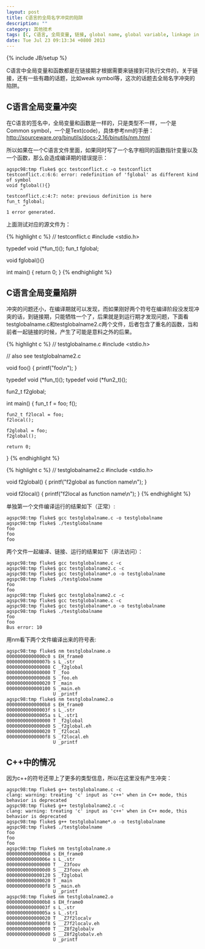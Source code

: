 ```yaml
---
layout: post
title: C语言的全局名字冲突的陷阱
description: ""
category: 其他技术
tags: [C, C语言, 全局变量, 链接, global name, global variable, linkage in C, nm, symbol]
date: Tue Jul 23 09:13:34 +0800 2013
---
```

{% include JB/setup %}

C语言中全局变量和函数都是在链接期才根据需要来链接到可执行文件的，关于链接，还有一些有趣的话题，比如weak symbol等，这次的话题去全局名字冲突的陷阱。

## C语言全局变量冲突

在C语言的签名中，全局变量和函数是一样的，只是类型不一样，一个是Common symbol，一个是Text(code)，具体参考nm的手册：http://sourceware.org/binutils/docs-2.16/binutils/nm.html

所以如果在一个C语言文件里面，如果同时写了一个名字相同的函数指针变量以及一个函数，那么会造成编译期的错误提示：

    agspc98:tmp fluke$ gcc testconflict.c -o testconflict
    testconflict.c:6:6: error: redefinition of 'fglobal' as different kind of symbol
    void fglobal(){}
         ^
    testconflict.c:4:7: note: previous definition is here
    fun_t fglobal;
          ^
    1 error generated.

上面测试对应的源文件为：

{% highlight c %}
// testconflict.c
#include <stdio.h>

typedef void (*fun_t)();
fun_t fglobal;

void fglobal(){}

int main()
{
	return 0;
}
{% endhighlight %}

## C语言全局变量陷阱

冲突的问题还小，在编译期就可以发现，而如果刚好两个符号在编译阶段没发现冲突的话，到链接期，只能牺牲一个了，后果就是到运行期才发现问题，下面看testglobalname.c和testglobalname2.c两个文件，后者包含了重名的函数，当和前者一起链接的时候，产生了可能是意料之外的后果。

{% highlight c %}
// testglobalname.c
#include <stdio.h>

// also see testglobalname2.c

void foo()
{
	printf("foo\n");
}

typedef void (*fun_t)();
typedef void (*fun2_t)();


fun2_t f2global;

int main()
{
	fun_t f = foo;
	f();

	fun2_t f2local = foo;
	f2local();

	f2global = foo;
	f2global();

	return 0;
}
{% endhighlight %}

{% highlight c %}
// testglobalname2.c
#include <stdio.h>

void f2global()
{
	printf("f2global as function name\n");
}

void f2local()
{
	printf("f2local as function name\n");
}
{% endhighlight %}

单独第一个文件编译运行的结果如下（正常）:

	agspc98:tmp fluke$ gcc testglobalname.c -o testglobalname
	agspc98:tmp fluke$ ./testglobalname 
	foo
	foo
	foo

两个文件一起编译、链接、运行的结果如下（非法访问）：

	agspc98:tmp fluke$ gcc testglobalname.c -c
	agspc98:tmp fluke$ gcc testglobalname2.c -c
	agspc98:tmp fluke$ gcc testglobalname*.o -o testglobalname
	agspc98:tmp fluke$ ./testglobalname 
	foo
	foo
	agspc98:tmp fluke$ gcc testglobalname2.c -c
	agspc98:tmp fluke$ gcc testglobalname.c -c
	agspc98:tmp fluke$ gcc testglobalname*.o -o testglobalname
	agspc98:tmp fluke$ ./testglobalname 
	foo
	foo
	Bus error: 10

用nm看下两个文件编译出来的符号表:

	agspc98:tmp fluke$ nm testglobalname.o
	00000000000000c0 s EH_frame0
	000000000000007b s L_.str
	0000000000000008 C _f2global
	0000000000000000 T _foo
	00000000000000d8 S _foo.eh
	0000000000000020 T _main
	0000000000000100 S _main.eh
	                 U _printf
	agspc98:tmp fluke$ nm testglobalname2.o
	00000000000000b8 s EH_frame0
	000000000000003f s L_.str
	000000000000005a s L_.str1
	0000000000000000 T _f2global
	00000000000000d0 S _f2global.eh
	0000000000000020 T _f2local
	00000000000000f8 S _f2local.eh
	                 U _printf

## C++中的情况

因为c++的符号还带上了更多的类型信息，所以在这里没有产生冲突：

	agspc98:tmp fluke$ g++ testglobalname.c -c
	clang: warning: treating 'c' input as 'c++' when in C++ mode, this behavior is deprecated
	agspc98:tmp fluke$ g++ testglobalname2.c -c
	clang: warning: treating 'c' input as 'c++' when in C++ mode, this behavior is deprecated
	agspc98:tmp fluke$ g++ testglobalname*.o -o testglobalname
	agspc98:tmp fluke$ ./testglobalname 
	foo
	foo
	foo
	agspc98:tmp fluke$ nm testglobalname.o
	00000000000000b8 s EH_frame0
	000000000000006e s L_.str
	0000000000000000 T __Z3foov
	00000000000000d0 S __Z3foov.eh
	0000000000000120 S _f2global
	0000000000000020 T _main
	00000000000000f8 S _main.eh
	                 U _printf
	agspc98:tmp fluke$ nm testglobalname2.o
	00000000000000b8 s EH_frame0
	000000000000003f s L_.str
	000000000000005a s L_.str1
	0000000000000020 T __Z7f2localv
	00000000000000f8 S __Z7f2localv.eh
	0000000000000000 T __Z8f2globalv
	00000000000000d0 S __Z8f2globalv.eh
	                 U _printf


